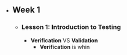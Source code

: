 - ## Week 1
	- ### Lesson 1: Introduction to Testing
		- **Verification** VS **Validation**
			- **Verification** is whin